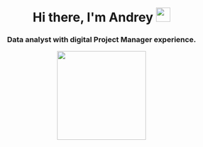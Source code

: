 <h1 align="center">Hi there, I'm Andrey 
<img src="https://github.com/blackcater/blackcater/raw/main/images/Hi.gif" height="32"/></h1>
<h3 align="center">Data analyst with digital Project Manager experience.</h3>
<p align='center'>
  <img src='https://user-images.githubusercontent.com/5713670/87202985-820dcb80-c2b6-11ea-9f56-7ec461c497c3.gif' width='200'>
</p>


<!--
**meijinseem/meijinseem** is a ✨ _special_ ✨ repository because its `README.md` (this file) appears on your GitHub profile.

Here are some ideas to get you started:

- 🔭 I’m currently working on ...
- 🌱 I’m currently learning ...
- 👯 I’m looking to collaborate on ...
- 🤔 I’m looking for help with ...
- 💬 Ask me about ...
- 📫 How to reach me: ...
- 😄 Pronouns: ...
- ⚡ Fun fact: ...
-->
